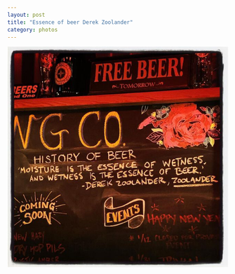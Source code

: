 ```yaml
---
layout: post
title: "Essence of beer Derek Zoolander"
category: photos
---
```


[![Essence of beer Derek Zoolander](/instagram/th-Bs4QA5jBTPX.jpg)](https://www.instagram.com/p/Bs4QA5jBTPX/)
